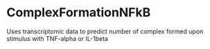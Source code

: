 # ComplexFormationNFkB
Uses transcriptomic data to predict number of complex formed upon stimulus with TNF-alpha or IL-1beta
